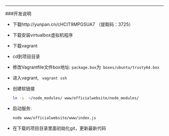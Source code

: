 
---
###开发说明

- 下载http://yunpan.cn/cHCIT9MPGSUA7 （提取码：3725）
- 下载安装virtualbox虚拟机程序
- 下载vagrant
- cd到项目目录
- 修改Vagrantfile文件box地址: `package.box`为` boxes/ubuntu/trusty64.box` 
- 进入vagrant, ``` vagrant ssh```
- 创建软链接

  ```bash
  ln -s  ~/node_modules/ www/officialwebsite/node_modules/
  ```
- 启动服务:

  ```bash
  node www/officialwebsite/www/index.js
  ```

- 在下载的项目目录里面初始化git，更新最新代码
